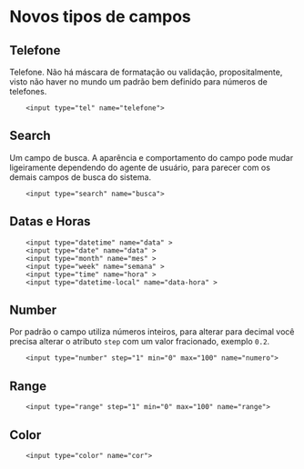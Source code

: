 # Novos tipos de campos

## Telefone
Telefone. Não há máscara de formatação ou validação, propositalmente, visto não haver no mundo um padrão bem definido para números de telefones.
```
    <input type="tel" name="telefone">
```

## Search
Um campo de busca. A aparência e comportamento do campo pode mudar ligeiramente dependendo do agente de usuário, para parecer com os demais campos de busca do sistema.
```
    <input type="search" name="busca">
```

## Datas e Horas
```
    <input type="datetime" name="data" >
    <input type="date" name="data" >
    <input type="month" name="mes" >
    <input type="week" name="semana" >
    <input type="time" name="hora" >
    <input type="datetime-local" name="data-hora" >
```

## Number
Por padrão o campo utiliza números inteiros, para alterar para decimal você precisa alterar o atributo `step` com um valor fracionado, exemplo `0.2`.
```
    <input type="number" step="1" min="0" max="100" name="numero">
```

## Range
```
    <input type="range" step="1" min="0" max="100" name="range">
```

## Color
```
    <input type="color" name="cor">
```
